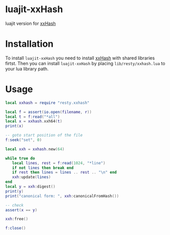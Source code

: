 # luajit-xxHash
luajit version for [xxHash](http://cyan4973.github.io/xxHash/)

Installation
============
To install `luajit-xxHash` you need to install
[xxHash](https://github.com/Cyan4973/xxHash)
with shared libraries firtst.
Then you can install `luajit-xxHash` by placing `lib/resty/xxhash.lua` to
your lua library path.

Usage
=====
```lua
local xxhash = require "resty.xxhash"

local f = assert(io.open(filename, r))
local t = f:read("*all")
local x = xxhash.xxh64(t)
print(x)

-- goto start position of the file
f:seek("set", 0)

local xxh = xxhash.new(64)

while true do
   local lines, rest = f:read(1024, "*line")
   if not lines then break end
   if rest then lines = lines .. rest .. "\n" end
   xxh:update(lines)
end
local y = xxh:digest()
print(y)
print("canonical form: ", xxh:canonicalFromHash())

-- check
assert(x == y)

xxh:free()

f:close()
```
